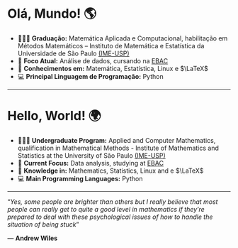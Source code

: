 # Olá, Mundo! 🌎

- 🧑🏽‍🎓 **Graduação:** Matemática Aplicada e Computacional, habilitação em Métodos Matemáticos – Instituto de Matemática e Estatística da Universidade de São Paulo [(IME-USP)](https://www.ime.usp.br/instituto/)
- 🎯 **Foco Atual:** Análise de dados, cursando na [EBAC](https://ebaconline.com.br/cientista-de-dados)
- 🧠 **Conhecimentos em:** Matemática, Estatística, Linux e $\LaTeX$
- 💻 **Principal Linguagem de Programação:** Python


---

# Hello, World! 🌍
- 🧑🏽‍🎓 **Undergraduate Program:** Applied and Computer Mathematics, qualification in Mathematical Methods - Institute of Mathematics and Statistics at the University of São Paulo [(IME-USP)](https://www.ime.usp.br/en/institute/)
- 🎯 **Current Focus:** Data analysis, studying at [EBAC](https://ebaconline.com.br/about-us)
- 🧠 **Knowledge in:** Mathematics, Statistics, Linux and e $\LaTeX$
- 💻 **Main Programming Languages:** Python

---

“_Yes, some people are brighter than others but I really believe that most people can really get to quite a good level in mathematics if they’re prepared to deal with these psychological issues of how to handle the situation of being stuck_”

— **Andrew Wiles**
